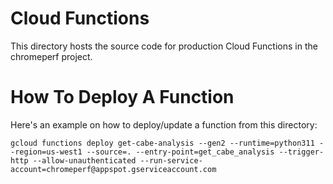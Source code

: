 # Cloud Functions

This directory hosts the source code for production Cloud Functions in the chromeperf project.

# How To Deploy A Function
Here's an example on how to deploy/update a function from this directory:

```
gcloud functions deploy get-cabe-analysis --gen2 --runtime=python311 --region=us-west1 --source=. --entry-point=get_cabe_analysis --trigger-http --allow-unauthenticated --run-service-account=chromeperf@appspot.gserviceaccount.com
```
